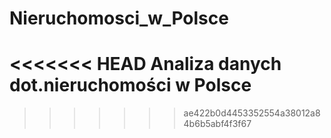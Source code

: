 # Nieruchomosci_w_Polsce
<<<<<<< HEAD
Analiza danych dot.nieruchomości w Polsce
=======
>>>>>>> ae422b0d4453352554a38012a84b6b5abf4f3f67
